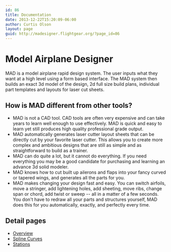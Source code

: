 ```yaml
---
id: 86
title: Documentation
date: 2013-12-22T15:20:09-06:00
author: Curtis Olson
layout: page
guid: http://madesigner.flightgear.org/?page_id=86
---
```

# Model Airplane Designer

MAD is a model airplane rapid design system.  The user inputs what
they want at a high level using a form based interface.  The MAD
system then builds an exact 3d model of the design, 2d full size build
plans, individual part templates and layouts for laser cut sheets.

##  How is MAD different from other tools?

* MAD is not a CAD tool.  CAD tools are often very expensive and can
  take years to learn well enough to use effectively.  MAD is quick
  and easy to learn yet still produces high quality professional grade
  output.
* MAD automatically generates laser cutter layout sheets that can be
  directly cut by your favorite laser cutter.  This allows you to
  create more complex and ambitious designs that are still as simple
  and as straightforward to build as a trainer.
* MAD can do quite a lot, but it cannot do everything.  If you need
  everything you may be a good candidate for purchasing and learning
  an advance 3d solid modeler.
* MAD knows how to cut built up ailerons and flaps into your fancy
  curved or tapered wings, and generates all the parts for you.
* MAD makes changing your design fast and easy.  You can switch
  airfoils, move a stringer, add lightening holes, add sheeting, move
  ribs, change span or chord, add twist or sweep -- all in a matter of
  a few seconds.  You don't have to redraw all your parts and
  structures yourself, MAD does this for you automatically, exactly,
  and perfectly every time.

## Detail pages

* [Overview](/documentation/overview.html)
* [Spline Curves](/documentation/spline-curves.html)
* [Stations](/documentation/stations.html)
